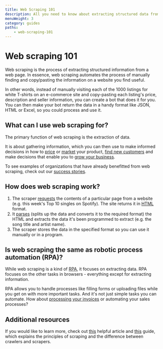 ```yaml
---
title: Web Scraping 101
description: All you need to know about extracting structured data from web pages, the protections websites employ to prevent it, and how to bypass them.
menuWeight: 3
category: guides
paths:
    - web-scraping-101
---
```


# [](#what-is-web-scraping) Web scraping 101

Web scraping is the process of extracting structured information from a web page. In essence, web scraping automates the process of manually finding and copy/pasting the information on a website you find useful.

In other words, instead of manually visiting each of the 1000 listings for white T-shirts on an e-commerce site and copy-pasting each listing's price, description and seller information, you can create a bot that does it for you. You can then make your bot return the data in a handy format like JSON, HTML or Excel, so you could process and use it.

## [](#what-can-i-use-web-scraping-for) What can I use web scraping for?

The primary function of web scraping is the extraction of data.

It is about gathering information, which you can then use to make informed decisions in how to [price](https://apify.com/use-cases/price-comparison) or [market](https://apify.com/use-cases/market-research) your product, [find new customers](https://apify.com/use-cases/lead-generation) and make decisions that enable you to [grow your business](https://apify.com/use-cases).

To see examples of organizations that have already benefitted from web scraping, check out our [success stories](https://apify.com/success-stories).

## [](#how-does-web-scraping-work) How does web scraping work?

1. The scraper [requests](https://www.codecademy.com/articles/http-requests) the contents of a particular page from a website (e.g. this week's Top 10 singles on Spotify). The site returns it in [HTML](https://en.wikipedia.org/wiki/HTML) format.
2. It [parses](https://en.wikipedia.org/wiki/Parsing) (splits up the data and converts it to the required format) the HTML and extracts the data it's been programmed to extract (e.g. the song title and artist name).
3. The scraper stores the data in the specified format so you can use it manually or in a program.

## [](#is-web-scraping-rpa) Is web scraping the same as robotic process automation (RPA)?

While web scraping is a kind of [RPA](https://apify.com/use-cases/rpa), it focuses on extracting data. RPA focuses on the other tasks in browsers - everything except for extracting information.

RPA allows you to handle processes like filling forms or uploading files while you get on with more important tasks. And it's not just simple tasks you can automate. How about [processing your invoices](https://apify.com/katerinahronik/toggl-invoice-download) or automating your sales processes?

## [](#additional-resources) Additional resources

If you would like to learn more, check out [this](https://learn.g2.com/web-scraping) helpful article and [this](https://info.scrapinghub.com/web-scraping-guide/beginners-guide-to-web-scraping#3) guide, which explains the principles of scraping and the difference between crawlers and scrapers.
